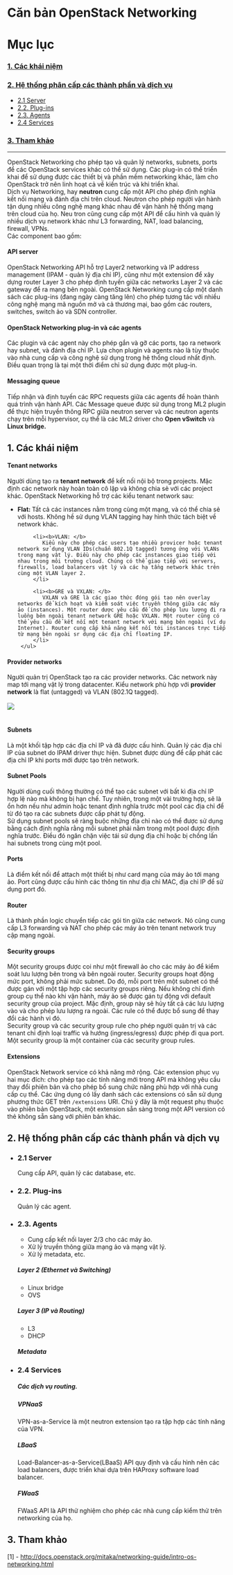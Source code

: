 # Căn bản OpenStack Networking
# Mục lục
<h3><a href="#concept">1. Các khái niệm</a></h3>
<h3><a href="#hierachy">2. Hệ thống phân cấp các thành phần và dịch vụ</a></h3>
<ul>
    <li><a href="#server">2.1 Server</a></li>
    <li><a href="#plugin">2.2. Plug-ins</a></li>
    <li><a href="#agent">2.3. Agents</a></li>
    <li><a href="#service">2.4 Services</a></li>
</ul>
<h3><a href="#ref">3. Tham khảo</a></h3>

--- 

<div>
OpenStack Networking cho phép tạo và quản lý networks, subnets, ports để các OpenStack services khác có thể sử dụng. Các plug-in có thể triển khai để sử dụng được các thiết bị và phần mềm networking khác, làm cho OpenStack trở nên linh hoạt cả về kiến trúc và khi triển khai.
<br>
Dịch vụ Networking, hay <b>neutron</b> cung cấp một API cho phép định nghĩa kết nối mạng và đánh địa chỉ trên cloud. Neutron cho phép người vận hành tận dụng nhiều công nghệ mạng khác nhau để vận hành hệ thống mạng trên cloud của họ. Neu tron cũng cung cấp một API để cấu hình và quản lý nhiều dịch vụ network khác như L3 forwarding, NAT, load balancing, firewall, VPNs.
<br>
Các component bao gồm:
<h4>API server</h4>
<div>
    OpenStack Networking API hỗ trợ Layer2 networking và IP address management (IPAM - quản lý địa chỉ IP), cũng như một extension để xây dựng router Layer 3 cho phép định tuyến giữa các networks Layer 2 và các gateway để ra mạng bên ngoài. OpenStack Networking cung cấp một danh sách các plug-ins (đang ngày càng tăng lên) cho phép tương tác với nhiều công nghệ mạng mã nguồn mở và cả thương mại, bao gồm các routers, switches, switch ảo và SDN controller.
</div>

<h4>OpenStack Networking plug-in và các agents</h4>
<div>
    Các plugin và các agent này cho phép gắn và gỡ các ports, tạo ra network hay subnet, và đánh địa chỉ IP. Lựa chọn plugin và agents nào là tùy thuộc vào nhà cung cấp và công nghệ sử dụng trong hệ thống cloud nhất định. Điều quan trọng là tại một thời điểm chỉ sử dụng được một plug-in.
</div>

<h4>Messaging queue</h4>
<div>
    Tiếp nhận và định tuyến các RPC requests giữa các agents để hoàn thành quá trình vận hành API. Các Message queue được sử dụng trong ML2 plugin để thực hiện truyền thông RPC giữa neutron server và các neutron agents chạy trên mỗi hypervisor, cụ thể là các ML2 driver cho <b>Open vSwitch</b> và <b>Linux bridge.</b>
</div>

</div>

<h2><a name="concept">1. Các khái niệm</a></h2>
<div>
 <h4>Tenant networks</h4>
 <div>
     Người dùng tạo ra <b>tenant network</b> để kết nối nội bộ trong projects. Mặc định các network này hoàn toàn cô lập và không chia sẻ với các project khác. OpenStack Networking hỗ trợ các kiểu tenant network sau:
     <ul>
         <li><b>Flat: </b>
            Tất cả các instances nằm trong cùng một mạng, và có thể chia sẻ với hosts. Không hề sử dụng VLAN tagging hay hình thức tách biệt về network khác.
         </li>

         <li><b>VLAN: </b> 
            Kiểu này cho phép các users tạo nhiều provicer hoặc tenant network sử dụng VLAN IDs(chuẩn 802.1Q tagged) tương ứng với VLANs trong mạng vật lý. Điều này cho phép các instances giao tiếp với nhau trong môi trường cloud. Chúng có thể giao tiếp với servers, firewalls, load balancers vật lý và các hạ tầng network khác trên cùng một VLAN layer 2.
         </li>

         <li><b>GRE và VXLAN: </b>
            VXLAN và GRE là các giao thức đóng gói tạo nên overlay networks để kích hoạt và kiểm soát việc truyền thông giữa các máy ảo (instances). Một router dược yêu cầu để cho phép lưu lượng đi ra luồng bên ngoài tenant network GRE hoặc VXLAN. Một router cũng có thể yêu cầu để kết nối một tenant network với mạng bên ngoài (ví dụ Internet). Router cung cấp khả năng kết nối tới instances trực tiếp từ mạng bên ngoài sr dụng các địa chỉ floating IP.
         </li>
     </ul>

 </div>

  <h4>Provider networks</h4>
 <div>
     Người quản trị OpenStack tạo ra các provider networks. Các network này map tới mạng vật lý trong datacenter. Kiểu network phù hợp với <b>provider network</b> là flat (untagged) và VLAN (802.1Q tagged).
     <br><br>
     <img src="http://docs.openstack.org/mitaka/networking-guide/_images/NetworkTypes.png">
     <br><br>
 </div>

  <h4>Subnets</h4>
 <div>
     Là một khối tập hợp các địa chỉ IP và đã được cấu hình. Quản lý các địa chỉ IP của subnet do IPAM driver thực hiện. Subnet được dùng để cấp phát các địa chỉ IP khi ports mới được tạo trên network.
 </div>

  <h4>Subnet Pools</h4>
 <div>
     Người dùng cuối thông thường có thể tạo các subnet với bất kì địa chỉ IP hợp lệ nào mà không bị hạn chế. Tuy nhiên, trong một vài trường hợp, sẽ là ổn hơn nếu như admin hoặc tenant định nghĩa trước một pool các địa chỉ để từ đó tạo ra các subnets được cấp phát tự động.
     <br>
     Sử dụng subnet pools sẽ ràng buộc những địa chỉ nào có thể được sử dụng bằng cách định nghĩa rằng mỗi subnet phải nằm trong một pool được định nghĩa trước. Điều đó ngăn chặn việc tái sử dụng địa chỉ hoặc bị chồng lấn hai subnets trong cùng một pool.
 </div>

  <h4>Ports</h4>
 <div>
     Là điểm kết nối để attach một thiết bị như card mạng của máy ảo tới mạng ảo. Port cũng được cấu hình các thông tin như địa chỉ MAC, địa chỉ IP để sử dụng port đó.
 </div>

  <h4>Router</h4>
 <div>
      Là thành phần logic chuyển tiếp các gói tin giữa các network. Nó cũng cung cấp L3 forwarding và NAT cho phép các máy ảo trên tenant network truy cập mạng ngoài. 
 </div>

  <h4>Security groups</h4>
 <div>
      Một security groups được coi như một firewall ảo cho các máy ảo để kiểm soát lưu lượng bên trong và bên ngoài router. Security groups hoạt động mức port, không phải mức subnet. Do đó, mỗi port trên một subnet có thể được gán với một tập hợp các security groups riêng. Nếu không chỉ định group cụ thể nào khi vận hành, máy ảo sẽ được gán tự động với default security group của project. Mặc định, group này sẽ hủy tất cả các lưu lượng vào và cho phép lưu lượng ra ngoài. Các rule có thể được bổ sung để thay đổi các hành vi đó.
      <br>
      Security group và các security group rule cho phép người quản trị và các tenant chỉ định loại traffic và hướng (ingress/egress) được phép đi qua port. Một security group là một container của các security group rules.
 </div>

  <h4>Extensions</h4>
 <div>
      OpenStack Network service có khả năng mở rộng. Các extension phục vụ hai mục đích: cho phép tạo các tính năng mới trong API mà không yêu cầu thay đổi phiên bản và cho phép bổ sung chức năng phù hợp với nhà cung cấp cụ thể. Các ứng dụng có lấy danh sách các extensions có sẵn sử dụng phương thức GET trên <code>/extensions</code> URI. Chú ý đây là một request phụ thuộc vào phiên bản OpenStack, một extension sẵn sàng trong một API version có thẻ không sẵn sàng với phiên bản khác.
 </div>
</div>

<h2><a name="hierachy">2. Hệ thống phân cấp các thành phần và dịch vụ</a></h2>
<ul>
    <li><h3><a name="server">2.1 Server</a></h3>
    Cung cấp API, quản lý các database, etc.
    </li>
    <li><h3><a name="plugin">2.2. Plug-ins</a></h3>
    Quản lý các agent.
    </li>
    <li><h3><a name="agent">2.3. Agents</a></h3>
    <ul>
        <li>Cung cấp kết nối layer 2/3 cho các máy ảo.</li>
        <li>Xử lý truyền thông giữa mạng ảo và mạng vật lý.</li>
        <li>Xử lý metadata, etc.</li>
    </ul>
    <h5>Layer 2 (Ethernet và Switching)</h5>
    <ul>
        <li>Linux bridge</li>
        <li>OVS</li>
    </ul>
    <h5>Layer 3 (IP và Routing)</h5>
    <ul>
        <li>L3</li>
        <li>DHCP</li>
    </ul>
    <h5>Metadata</h5>
    </li>
    <li><h3><a name="service">2.4 Services</a></h3>
    <h5>Các dịch vụ routing.</h5>
    <h5>VPNaaS</h5>
    <div>
        VPN-as-a-Service là một neutron extension tạo ra tập hợp các tính năng của VPN.
    </div>
    <h5>LBaaS</h5>
    <div>
        Load-Balancer-as-a-Service(LBaaS) API quy định và cấu hình nên các load balancers, được triển khai dựa trên HAProxy software load balancer.
    </div>
    <h5>FWaaS</h5>
    <div>
        FWaaS API là API thử nghiệm cho phép các nhà cung cấp kiểm thử trên networking của họ.
    </div>
    </li>
</ul>
<h2><a name="ref">3. Tham khảo</a></h2>
<div>
    [1] - <a href="http://docs.openstack.org/mitaka/networking-guide/intro-os-networking.html">http://docs.openstack.org/mitaka/networking-guide/intro-os-networking.html</a>
</div>